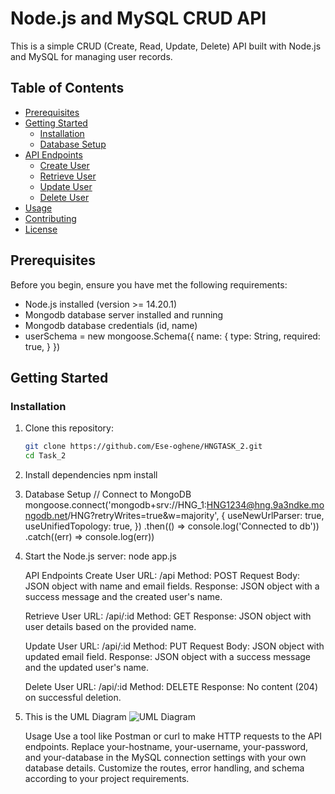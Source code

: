 # Node.js and MySQL CRUD API

This is a simple CRUD (Create, Read, Update, Delete) API built with Node.js and MySQL for managing user records.

## Table of Contents

- [Prerequisites](#prerequisites)
- [Getting Started](#getting-started)
  - [Installation](#installation)
  - [Database Setup](#database-setup)
- [API Endpoints](#api-endpoints)
  - [Create User](#create-user)
  - [Retrieve User](#retrieve-user)
  - [Update User](#update-user)
  - [Delete User](#delete-user)
- [Usage](#usage)
- [Contributing](#contributing)
- [License](#license)

## Prerequisites

Before you begin, ensure you have met the following requirements:

- Node.js installed (version >= 14.20.1)
- Mongodb database server installed and running
- Mongodb database credentials (id, name)
-  userSchema = new mongoose.Schema({
    name: {
      type: String,
      required: true,
    }
  })

## Getting Started

### Installation

1. Clone this repository:

   ```bash
   git clone https://github.com/Ese-oghene/HNGTASK_2.git
   cd Task_2

2. Install dependencies 
    npm install
3. Database Setup
    // Connect to MongoDB 
    mongoose.connect('mongodb+srv://HNG_1:HNG1234@hng.9a3ndke.mongodb.net/HNG?retryWrites=true&w=majority', {
    useNewUrlParser: true,
    useUnifiedTopology: true,
  })
  .then(() => console.log('Connected to db'))
  .catch((err) => console.log(err))

4. Start the Node.js server:
    node app.js

    API Endpoints
    Create User
    URL: /api
    Method: POST
    Request Body: JSON object with name and email fields.
    Response: JSON object with a success message and the created user's name.

    Retrieve User
    URL: /api/:id
    Method: GET
    Response: JSON object with user details based on the provided name.


    Update User
    URL: /api/:id
    Method: PUT
    Request Body: JSON object with updated email field.
    Response: JSON object with a success message and the updated user's name.

    Delete User
    URL: /api/:id
    Method: DELETE
    Response: No content (204) on successful deletion.

5. This is the UML Diagram
   <img src="image/HNG2A (1).png" alt="UML Diagram">

    Usage
    Use a tool like Postman or curl to make HTTP requests to the API endpoints.
    Replace your-hostname, your-username, your-password, and your-database in the MySQL connection settings with your own database details.
    Customize the routes, error handling, and schema according to your project requirements.










